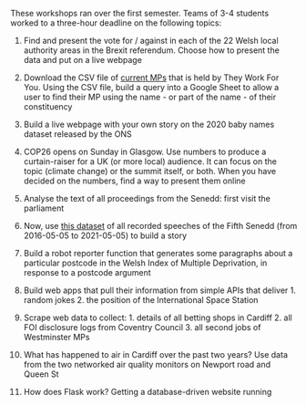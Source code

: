 These workshops ran over the first semester. Teams of 3-4 students worked to a three-hour deadline on the following topics:

1. Find and present the vote for / against in each of the 22 Welsh local authority areas in the Brexit referendum. Choose how to present the data and put on a live webpage

2. Download the CSV file of [current MPs](https://www.theyworkforyou.com/mps/) that is held by They Work For You. Using the CSV file, build a query into a Google Sheet to allow a user to find their MP using the name - or part of the name - of their constituency

3. Build a live webpage with your own story on the 2020 baby names dataset released by the ONS

4. COP26 opens on Sunday in Glasgow. Use numbers to produce a curtain-raiser for a UK (or more local) audience. It can focus on the topic (climate change) or the summit itself, or both. When you have decided on the numbers, find a way to present them online

5.  Analyse the text of all proceedings from the Senedd: first visit the parliament

6.  Now, use [this dataset](https://dataverse.harvard.edu/dataset.xhtml?persistentId=doi:10.7910/DVN/VILSR8&version=1.0) of all recorded speeches of the Fifth Senedd (from 2016-05-05 to 2021-05-05) to build a story

7.  Build a robot reporter function that generates some paragraphs about a particular postcode in the Welsh Index of Multiple Deprivation, in response to a postcode argument 

8.  Build web apps that pull their information from simple APIs that deliver 1. random jokes 2. the position of the International Space Station

9.  Scrape web data to collect: 1. details of all betting shops in Cardiff 2. all FOI disclosure logs from Coventry Council 3. all second jobs of Westminster MPs

10. What has happened to air in Cardiff over the past two years? Use data from the two networked air quality monitors on Newport road and Queen St

11. How does Flask work? Getting a database-driven website running
